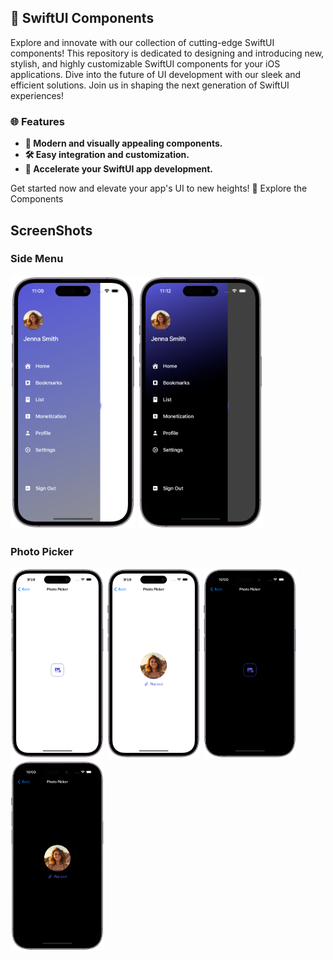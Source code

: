 <h2>🚀 SwiftUI Components</h2>

Explore and innovate with our collection of cutting-edge SwiftUI components! This repository is dedicated to designing and introducing new, stylish, and highly customizable SwiftUI components for your iOS applications. Dive into the future of UI development with our sleek and efficient solutions. Join us in shaping the next generation of SwiftUI experiences!

<h3>🌐 Features</h3>
<ul>
  <li><b>🎨 Modern and visually appealing components.</b></li>
  <li><b>🛠️ Easy integration and customization.</b></li>
  <li><b>🚀 Accelerate your SwiftUI app development.</b></li>
</ul>

Get started now and elevate your app's UI to new heights! 🔗 Explore the Components

<h2>ScreenShots</h2>
<div style="text-alignment: center">
  <h3>Side Menu</h3>
  <img src="https://github.com/Parsakarami/SwiftUI-Component/blob/main/ScreenShots/SideMenu/SideMenuLight.png" width="200" />
  <img src="https://github.com/Parsakarami/SwiftUI-Component/blob/main/ScreenShots/SideMenu/SideMenuDark.png" width="200" />
  
  <h3>Photo Picker</h3>
  <img src="https://github.com/Parsakarami/SwiftUI-Component/blob/main/ScreenShots/PhotoPicker/PhotoPickerLight.png" width="150" />
  <img src="https://github.com/Parsakarami/SwiftUI-Component/blob/main/ScreenShots/PhotoPicker/PhotoPickerSelectedLight.png" width="150" />
  <img src="https://github.com/Parsakarami/SwiftUI-Component/blob/main/ScreenShots/PhotoPicker/PhotoPickerDark.png" width="150" />
  <img src="https://github.com/Parsakarami/SwiftUI-Component/blob/main/ScreenShots/PhotoPicker/PhotoPickerSelectedDark.png" width="150" />
